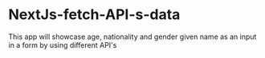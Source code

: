 # NextJs-fetch-API-s-data
This app will showcase age, nationality and gender given name as an input in a form by using different API's
